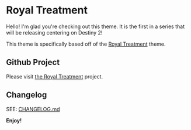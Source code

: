 # Royal Treatment

Hello! I'm glad you're checking out this theme. It is the first in a series that will be releasing centering on Destiny 2!

This theme is specifically based off of the [Royal Treatment](https://d2.destinygamewiki.com/wiki/Royal_Treatment) theme.

## Github Project

Please visit [the Royal Treatment](https://github.com/dendrobiummoniliforme/destiny-themes/tree/main/royal-treatment) project.

## Changelog

SEE: [CHANGELOG.md](CHANGELOG.md)

**Enjoy!**
